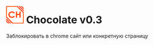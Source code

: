 # ![alt text](https://raw.githubusercontent.com/stepanger/Chocolate/dev/icon/icon48.png)  Chocolate v0.3
Заблокировать в chrome сайт или конкретную страницу
